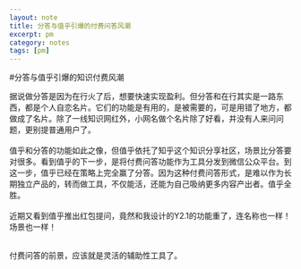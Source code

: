 ```yaml
---
layout: note
title: 分答与值乎引爆的付费问答风潮
excerpt: pm
category: notes
tags: [pm]
---
```




#分答与值乎引爆的知识付费风潮


据说做分答是因为在行火了后，想要快速实现盈利。但分答和在行其实是一路东西，都是个人自恋名片。它们的功能是有用的，是被需要的，可是用错了地方，都做成了名片。除了一线知识网红外，小网名做个名片除了好看，并没有人来问问题，更别提普通用户了。<br/>
<br/>
值乎和分答的功能如此之像，但值乎依托了知乎这个知识分享社区，场景比分答要对很多。看到值乎的下一步，是将付费问答功能作为工具分发到微信公众平台。到这一步，值乎已经在策略上完全赢了分答。因为这种付费问答形式，是难以作为长期独立产品的，转而做工具，不仅能活，还能为自己吸纳更多内容产出者。值乎全胜。<br/>
<br/>
近期又看到值乎推出红包提问，竟然和我设计的Y2.1的功能重了，连名称也一样！场景也一样！<br/>
<br/>

付费问答的前景，应该就是灵活的辅助性工具了。